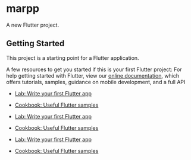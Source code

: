 # marpp

A new Flutter project.

## Getting Started

This project is a starting point for a Flutter application.

A few resources to get you started if this is your first Flutter project:
For help getting started with Flutter, view our
[online documentation](https://flutter.dev/docs), which offers tutorials,
samples, guidance on mobile development, and a full API


- [Lab: Write your first Flutter app](https://flutter.dev/docs/get-started/codelab)
- [Cookbook: Useful Flutter samples](https://flutter.dev/docs/cookbook)


- [Lab: Write your first Flutter app](https://flutter.dev/docs/get-started/codelab)
- [Cookbook: Useful Flutter samples](https://flutter.dev/docs/cookbook)





- [Lab: Write your first Flutter app](https://flutter.dev/docs/get-started/codelab)
- [Cookbook: Useful Flutter samples](https://flutter.dev/docs/cookbook)

